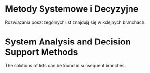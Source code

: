 # Metody Systemowe i Decyzyjne

Rozwiązania poszczególnych list znajdują się w kolejnych branchach.


# System Analysis and Decision Support Methods

The solutions of lists can be found in subsequent branches.
